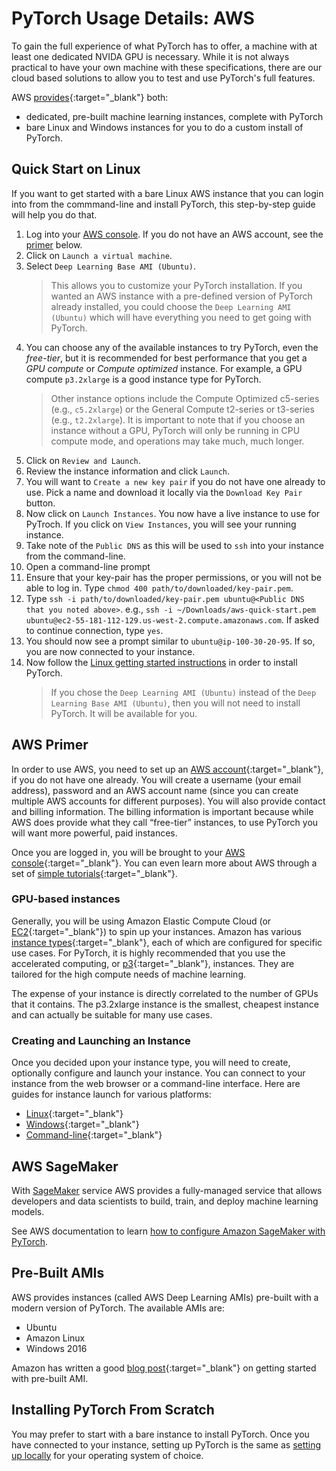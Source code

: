 # PyTorch Usage Details: AWS

To gain the full experience of what PyTorch has to offer, a machine with at least one dedicated NVIDA GPU is necessary. While it is not always practical to have your own machine with these specifications, there are our cloud based solutions to allow you to test and use PyTorch's full features.

AWS [provides](https://aws.amazon.com/machine-learning/amis/){:target="_blank"} both:

* dedicated, pre-built machine learning instances, complete with PyTorch
* bare Linux and Windows instances for you to do a custom install of PyTorch.

## Quick Start on Linux

If you want to get started with a bare Linux AWS instance that you can login into from the commmand-line and install PyTorch, this step-by-step guide will help you do that.

1. Log into your [AWS console](https://aws.amazon.com/console/). If you do not have an AWS account, see the [primer](#aws-primer) below.
1. Click on `Launch a virtual machine`.
1. Select `Deep Learning Base AMI (Ubuntu)`.
   > This allows you to customize your PyTorch installation. If you wanted an AWS instance with a pre-defined version of PyTorch already installed, you could choose the `Deep Learning AMI (Ubuntu)` which will have everything you need to get going with PyTorch.
1. You can choose any of the available instances to try PyTorch, even the *free-tier*, but it is recommended for best performance that you get a *GPU compute* or *Compute optimized* instance. For example, a GPU compute `p3.2xlarge` is a good instance type for PyTorch.
   > Other instance options include the Compute Optimized c5-series (e.g., `c5.2xlarge`) or the General Compute t2-series or t3-series (e.g., `t2.2xlarge`). It is important to note that if you choose an instance without a GPU, PyTorch will only be running in CPU compute mode, and operations may take much, much longer.
1. Click on `Review and Launch`. 
1. Review the instance information and click `Launch`.
1. You will want to `Create a new key pair` if you do not have one already to use. Pick a name and download it locally via the `Download Key Pair` button.
1. Now click on `Launch Instances`. You now have a live instance to use for PyTroch. If you click on `View Instances`, you will see your running instance.
1. Take note of the `Public DNS` as this will be used to `ssh` into your instance from the command-line.
1. Open a command-line prompt
1. Ensure that your key-pair has the proper permissions, or you will not be able to log in. Type `chmod 400 path/to/downloaded/key-pair.pem`.
1. Type `ssh -i path/to/downloaded/key-pair.pem ubuntu@<Public DNS that you noted above>`. e.g., `ssh -i ~/Downloads/aws-quick-start.pem ubuntu@ec2-55-181-112-129.us-west-2.compute.amazonaws.com`. If asked to continue connection, type `yes`.
1. You should now see a prompt similar to `ubuntu@ip-100-30-20-95`. If so, you are now connected to your instance. 
1. Now follow the [Linux getting started instructions](get-started) in order to install PyTorch.
   > If you chose the `Deep Learning AMI (Ubuntu)` instead of the `Deep Learning Base AMI (Ubuntu)`, then you will not need to install PyTorch. It will be available for you.

## AWS Primer

In order to use AWS, you need to set up an [AWS account](https://aws.amazon.com/getting-started/){:target="_blank"}, if you do not have one already. You will create a username (your email address), password and an AWS account name (since you can create multiple AWS accounts for different purposes). You will also provide contact and billing information. The billing information is important because while AWS does provide what they call “free-tier” instances, to use PyTorch you will want more powerful, paid instances.

Once you are logged in, you will be brought to your [AWS console](https://aws.amazon.com/console/){:target="_blank"}.  You can even learn more about AWS through a set of [simple tutorials](https://aws.amazon.com/getting-started/tutorials/){:target="_blank"}.

### GPU-based instances

Generally, you will be using Amazon Elastic Compute Cloud (or [EC2](https://aws.amazon.com/ec2/){:target="_blank"}) to spin up your instances. Amazon has various [instance types](https://aws.amazon.com/ec2/instance-types/){:target="_blank"}, each of which are configured for specific use cases. For PyTorch, it is highly recommended that you use the accelerated computing, or [p3](https://aws.amazon.com/ec2/instance-types/p3/){:target="_blank"}, instances. They are tailored for the high compute needs of machine learning.

The expense of your instance is directly correlated to the number of GPUs that it contains. The p3.2xlarge instance is the smallest, cheapest instance and can actually be suitable for many use cases.

### Creating and Launching an Instance

Once you decided upon your instance type, you will need to create, optionally configure and launch your instance. You can connect to your instance from the web browser or a command-line interface. Here are guides for instance launch for various platforms:

* [Linux](https://docs.aws.amazon.com/AWSEC2/latest/UserGuide/EC2_GetStarted.html/){:target="_blank"}
* [Windows](https://docs.aws.amazon.com/AWSEC2/latest/WindowsGuide/EC2_GetStarted.html){:target="_blank"}
* [Command-line](https://docs.aws.amazon.com/cli/latest/userguide/cli-using-ec2.html){:target="_blank"}

## AWS SageMaker

With [SageMaker](https://aws.amazon.com/sagemaker) service AWS provides a fully-managed service that allows developers and data scientists to build, train, and deploy machine learning models.

See AWS documentation to learn [how to configure Amazon SageMaker with PyTorch]((https://docs.aws.amazon.com/sagemaker/latest/dg/pytorch.html)).

## Pre-Built AMIs

AWS provides instances (called AWS Deep Learning AMIs) pre-built with a modern version of PyTorch. The available AMIs are:

* Ubuntu
* Amazon Linux
* Windows 2016

Amazon has written a good [blog post](https://aws.amazon.com/blogs/machine-learning/get-started-with-deep-learning-using-the-aws-deep-learning-ami/){:target="_blank"} on getting started with pre-built AMI.

## Installing PyTorch From Scratch

You may prefer to start with a bare instance to install PyTorch. Once you have connected to your instance, setting up PyTorch is the same as [setting up locally](get-started) for your operating system of choice.
